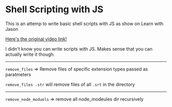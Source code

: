# Shell Scripting with JS

This is an attemp to write basic shell scripts with JS as show on Learn with Jason

[Here's the original video link!](https://www.youtube.com/watch?v=sZ-OHEvevEs)

I didn't know you can write scripts with JS. Makes sense that you can actually write it though.

---

`remove_files` => Remove files of specific extension types passed as paratmeters

`remove_files .str` will remove files of all `.srt` in the directory 

---

`remove_node_moduels` => remove all node_modeules dir recursively